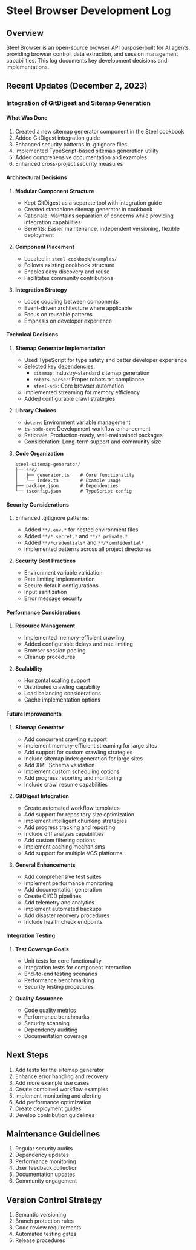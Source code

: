 # Steel Browser Development Log

## Overview
Steel Browser is an open-source browser API purpose-built for AI agents, providing browser control, data extraction, and session management capabilities. This log documents key development decisions and implementations.

## Recent Updates (December 2, 2023)

### Integration of GitDigest and Sitemap Generation

#### What Was Done
1. Created a new sitemap generator component in the Steel cookbook
2. Added GitDigest integration guide
3. Enhanced security patterns in .gitignore files
4. Implemented TypeScript-based sitemap generation utility
5. Added comprehensive documentation and examples
6. Enhanced cross-project security measures

#### Architectural Decisions

1. **Modular Component Structure**
   - Kept GitDigest as a separate tool with integration guide
   - Created standalone sitemap generator in cookbook
   - Rationale: Maintains separation of concerns while providing integration capabilities
   - Benefits: Easier maintenance, independent versioning, flexible deployment

2. **Component Placement**
   - Located in `steel-cookbook/examples/`
   - Follows existing cookbook structure
   - Enables easy discovery and reuse
   - Facilitates community contributions

3. **Integration Strategy**
   - Loose coupling between components
   - Event-driven architecture where applicable
   - Focus on reusable patterns
   - Emphasis on developer experience

#### Technical Decisions

1. **Sitemap Generator Implementation**
   - Used TypeScript for type safety and better developer experience
   - Selected key dependencies:
     - `sitemap`: Industry-standard sitemap generation
     - `robots-parser`: Proper robots.txt compliance
     - `steel-sdk`: Core browser automation
   - Implemented streaming for memory efficiency
   - Added configurable crawl strategies

2. **Library Choices**
   - `dotenv`: Environment variable management
   - `ts-node-dev`: Development workflow enhancement
   - Rationale: Production-ready, well-maintained packages
   - Consideration: Long-term support and community size

3. **Code Organization**
   ```
   steel-sitemap-generator/
   ├── src/
   │   ├── generator.ts    # Core functionality
   │   └── index.ts        # Example usage
   ├── package.json        # Dependencies
   └── tsconfig.json       # TypeScript config
   ```

#### Security Considerations
1. Enhanced .gitignore patterns:
   - Added `**/.env.*` for nested environment files
   - Added `**/*.secret.*` and `**/*.private.*`
   - Added `**/*credentials*` and `**/*confidential*`
   - Implemented patterns across all project directories

2. **Security Best Practices**
   - Environment variable validation
   - Rate limiting implementation
   - Secure default configurations
   - Input sanitization
   - Error message security

#### Performance Considerations
1. **Resource Management**
   - Implemented memory-efficient crawling
   - Added configurable delays and rate limiting
   - Browser session pooling
   - Cleanup procedures

2. **Scalability**
   - Horizontal scaling support
   - Distributed crawling capability
   - Load balancing considerations
   - Cache implementation options

#### Future Improvements

1. **Sitemap Generator**
   - Add concurrent crawling support
   - Implement memory-efficient streaming for large sites
   - Add support for custom crawling strategies
   - Include sitemap index generation for large sites
   - Add XML Schema validation
   - Implement custom scheduling options
   - Add progress reporting and monitoring
   - Include crawl resume capabilities

2. **GitDigest Integration**
   - Create automated workflow templates
   - Add support for repository size optimization
   - Implement intelligent chunking strategies
   - Add progress tracking and reporting
   - Include diff analysis capabilities
   - Add custom filtering options
   - Implement caching mechanisms
   - Add support for multiple VCS platforms

3. **General Enhancements**
   - Add comprehensive test suites
   - Implement performance monitoring
   - Add documentation generation
   - Create CI/CD pipelines
   - Add telemetry and analytics
   - Implement automated backups
   - Add disaster recovery procedures
   - Include health check endpoints

#### Integration Testing
1. **Test Coverage Goals**
   - Unit tests for core functionality
   - Integration tests for component interaction
   - End-to-end testing scenarios
   - Performance benchmarking
   - Security testing procedures

2. **Quality Assurance**
   - Code quality metrics
   - Performance benchmarks
   - Security scanning
   - Dependency auditing
   - Documentation coverage

## Next Steps
1. Add tests for the sitemap generator
2. Enhance error handling and recovery
3. Add more example use cases
4. Create combined workflow examples
5. Implement monitoring and alerting
6. Add performance optimization
7. Create deployment guides
8. Develop contribution guidelines

## Maintenance Guidelines
1. Regular security audits
2. Dependency updates
3. Performance monitoring
4. User feedback collection
5. Documentation updates
6. Community engagement

## Version Control Strategy
1. Semantic versioning
2. Branch protection rules
3. Code review requirements
4. Automated testing gates
5. Release procedures